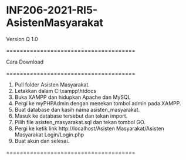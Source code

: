 # INF206-2021-RI5-AsistenMasyarakat
Version Ω 1.0

======================================

Cara Download 

======================================

1. Pull folder Asisten Masyarakat.
2. Letakkan dalam C:\xampp\htdocs
3. Buka XAMPP dan hidupkan Apache dan MySQL
4. Pergi ke myPHPAdmin dengan menekan tombol admin
pada XAMPP.
5. Buat database dan kasih nama asisten_masyarakat.
6. Masuk ke database tersebut dan tekan import.
7. Pilih file asisten_masyarakat.sql dan tekan tombol GO.
8. Pergi ke ketik link http://localhost/Asisten Masyarakat/Asisten Masyarakat Login/Login.php
9. Buat akun dan selesai.

======================================
